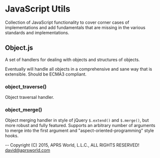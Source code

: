 # JavaScript Utils

Collection of JavaScript functionality to cover corner cases of implementations and add fundamentals that are missing in the various standards and implementations.

## Object.js

A set of handlers for dealing with objects and structures of objects.

Eventually will handle all objects in a comprehensive and sane way that is extensible.  Should be ECMA3 compliant.

### object_traverse()

Object traversal handler.

### object_merge()

Object merging handler in style of jQuery `$.extend()` and `$.merge()`, but more robust and fully featured.  Supports an arbitrary number of arguments to merge into the first argument and "aspect-oriented-programming" style hooks.


--
Copyright (C) 2015, APRS World, L.L.C., ALL RIGHTS RESERVED!
david@aprsworld.com
